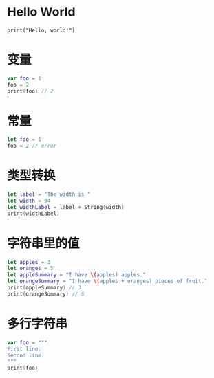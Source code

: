# Hello World
```
print("Hello, world!")
```

# 变量
```swift
var foo = 1
foo = 2
print(foo) // 2
```

# 常量
```swift
let foo = 1
foo = 2 // error
```

# 类型转换
```swift
let label = "The width is "
let width = 94
let widthLabel = label + String(width)
print(widthLabel)
```

# 字符串里的值
```swift
let apples = 3
let oranges = 5
let appleSummary = "I have \(apples) apples."
let orangeSummary = "I have \(apples + oranges) pieces of fruit."
print(appleSummary) // 3
print(orangeSummary) // 8
```

# 多行字符串
```swift
var foo = """
First line.
Second line.
"""
print(foo)
```
